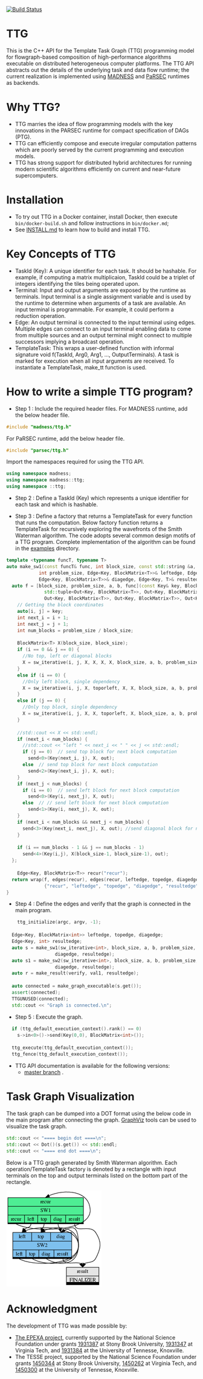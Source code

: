 [![Build Status](https://travis-ci.com/TESSEorg/ttg.svg?branch=master)](https://travis-ci.com/TESSEorg/ttg)

# TTG
This is the C++ API for the Template Task Graph (TTG) programming model for flowgraph-based composition of high-performance algorithms executable on distributed heterogeneous computer platforms. The TTG API abstracts out the details of the underlying task and data flow runtime; the current realization is implemented using [MADNESS](https://github.com/m-a-d-n-e-s-s/madness) and [PaRSEC](https://bitbucket.org/icldistcomp/parsec.git) runtimes as backends.

# Why TTG?

- TTG marries the idea of flow programming models with the key innovations in the PARSEC runtime for compact specification of DAGs (PTG).
- TTG can efficiently compose and execute irregular computation patterns which are poorly served by the current programming and execution models.
- TTG has strong support for distributed hybrid architectures for running modern scientific algorithms efficiently on current and near-future supercomputers. 

# Installation

- To try out TTG in a Docker container, install Docker, then execute `bin/docker-build.sh` and follow instructions in `bin/docker.md`;
- See [INSTALL.md](https://github.com/TESSEorg/ttg/blob/master/INSTALL.md) to learn how to build and install TTG.

# Key Concepts of TTG

- TaskId (Key): A unique identifier for each task. It should be hashable. For example, if computing a matrix multiplicaion, TaskId could be a triplet of integers identifying the tiles being operated upon.
- Terminal: Input and output arguments are exposed by the runtime as terminals. Input terminal is a single assignment variable and is used by the runtime to determine when arguments of a task are available. An input terminal is programmable. For example, it could perform a reduction operation.
- Edge: An output terminal is connected to the input terminal using edges. Multiple edges can connect to an input terminal enabling data to come from multiple sources and an output terminal might connect to multiple successors implying a broadcast operation.
- TemplateTask: This wraps a user-defined function with informal signature void f(TaskId, Arg0, Arg1, ..., OutputTerminals). A task is marked for execution when all input arguments are received. To instantiate a TemplateTask, make\_tt function is used.  

# How to write a simple TTG program?

- Step 1 : Include the required header files. 
For MADNESS runtime, add the below header file.

```cpp
#include "madness/ttg.h"
```

For PaRSEC runtime, add the below header file.
```cpp
#include "parsec/ttg.h"
```
Import the namespaces required for using the TTG API.

```cpp
using namespace madness;
using namespace madness::ttg;
using namespace ::ttg;
```
- Step 2 : Define a TaskId (Key) which represents a unique identifier for each task and which is hashable.

- Step 3 : Define a factory that returns a TemplateTask for every function that runs the computation. Below factory function returns a TemplateTask for recursively exploring the wavefronts of the Smith Waterman algorithm. The code adopts several common design motifs of a TTG program. Complete implementation of the algorithm can be found in the [examples](examples/) directory.

```cpp
template <typename funcT, typename T>
auto make_sw1(const funcT& func, int block_size, const std::string &a, const std::string &b,
            int problem_size, Edge<Key, BlockMatrix<T>>& leftedge, Edge<Key, BlockMatrix<T>>& topedge,
            Edge<Key, BlockMatrix<T>>& diagedge, Edge<Key, T>& resultedge) {
  auto f = [block_size, problem_size, a, b, func](const Key& key, BlockMatrix<T>&& toporleft,
              std::tuple<Out<Key, BlockMatrix<T>>, Out<Key, BlockMatrix<T>>,
              Out<Key, BlockMatrix<T>>, Out<Key, BlockMatrix<T>>, Out<Key, T>>& out) {
    // Getting the block coordinates
    auto[i, j] = key;
    int next_i = i + 1;
    int next_j = j + 1;
    int num_blocks = problem_size / block_size;

    BlockMatrix<T> X(block_size, block_size);
    if (i == 0 && j == 0) {
      //No top, left or diagonal blocks
      X = sw_iterative(i, j, X, X, X, X, block_size, a, b, problem_size);
    }
    else if (i == 0) {
      //Only left block, single dependency
      X = sw_iterative(i, j, X, toporleft, X, X, block_size, a, b, problem_size);
    }
    else if (j == 0) {
      //Only top block, single dependency
      X = sw_iterative(i, j, X, X, toporleft, X, block_size, a, b, problem_size);
    }

    //std::cout << X << std::endl;
    if (next_i < num_blocks) {
      //std::cout << "left " << next_i << " " << j << std::endl;
      if (j == 0)  // send top block for next block computation
        send<0>(Key(next_i, j), X, out);
      else  // send top block for next block computation
        send<2>(Key(next_i, j), X, out);
    }
    if (next_j < num_blocks) {
      if (i == 0)  // send left block for next block computation
        send<0>(Key(i, next_j), X, out);
      else  // // send left block for next block computation
        send<1>(Key(i, next_j), X, out);
    }
    if (next_i < num_blocks && next_j < num_blocks) {
      send<3>(Key(next_i, next_j), X, out); //send diagonal block for next block computation
    }
  
    if (i == num_blocks - 1 && j == num_blocks - 1)
      send<4>(Key(i,j), X(block_size-1, block_size-1), out);
  };

	Edge<Key, BlockMatrix<T>> recur("recur");
  return wrap(f, edges(recur), edges(recur, leftedge, topedge, diagedge, resultedge), "sw1", {"recur"},
              {"recur", "leftedge", "topedge", "diagedge", "resultedge"});
}
```

- Step 4 : Define the edges and verify that the graph is connected in the main program.

```cpp
	ttg_initialize(argc, argv, -1);

  Edge<Key, BlockMatrix<int>> leftedge, topedge, diagedge;
  Edge<Key, int> resultedge;
  auto s = make_sw1(sw_iterative<int>, block_size, a, b, problem_size, leftedge, topedge,
                  diagedge, resultedge);
  auto s1 = make_sw2(sw_iterative<int>, block_size, a, b, problem_size, leftedge, topedge,
                  diagedge, resultedge);
  auto r = make_result(verify, val1, resultedge);

  auto connected = make_graph_executable(s.get());
  assert(connected);
  TTGUNUSED(connected);
  std::cout << "Graph is connected.\n";
```

- Step 5 : Execute the graph.

```cpp
  if (ttg_default_execution_context().rank() == 0)
    s->in<0>()->send(Key(0,0), BlockMatrix<int>());

  ttg_execute(ttg_default_execution_context());
  ttg_fence(ttg_default_execution_context());
```

- TTG API documentation is available for the following versions:
    - [master branch](https://tesseorg.github.io/ttg/dox-master) .

# Task Graph Visualization

The task graph can be dumped into a DOT format using the below code in the main program after connecting the graph. [GraphViz](https://www.graphviz.org/) tools can be used to visualize the task graph.

```cpp
std::cout << "==== begin dot ====\n";
std::cout << Dot()(s.get()) << std::endl;
std::cout << "==== end dot ====\n";
```

Below is a TTG graph generated by Smith Waterman algorithm. Each operation/TemplateTask factory is denoted by a rectangle with input terminals on the top and output terminals listed on the bottom part of the rectangle.

![](images/sw-df.png)

# Acknowledgment

The development of TTG was made possible by:
- [The EPEXA project](https://tesseorg.github.io/), currently supported by the National Science Foundation under grants [1931387](https://www.nsf.gov/awardsearch/showAward?AWD_ID=1931387) at Stony Brook University, [1931347](https://www.nsf.gov/awardsearch/showAward?AWD_ID=1931347) at Virginia Tech, and [1931384](https://www.nsf.gov/awardsearch/showAward?AWD_ID=1931384) at the University of Tennesse, Knoxville.
- The TESSE project, supported by the National Science Foundation under grants [1450344](https://www.nsf.gov/awardsearch/showAward?AWD_ID=1450344) at Stony Brook University, [1450262](https://www.nsf.gov/awardsearch/showAward?AWD_ID=1450262) at Virginia Tech, and [1450300](https://www.nsf.gov/awardsearch/showAward?AWD_ID=1450300) at the University of Tennesse, Knoxville.
